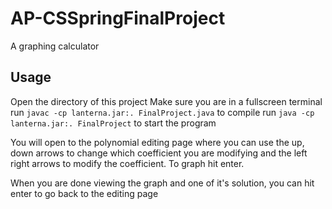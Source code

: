 # AP-CSSpringFinalProject
A graphing calculator
## Usage
Open the directory of this project
Make sure you are in a fullscreen terminal
run `javac -cp lanterna.jar:. FinalProject.java` to compile
run `java -cp lanterna.jar:. FinalProject` to start the program

You will open to the polynomial editing page where you can use the up, down arrows to change which coefficient you are modifying and the left right arrows to modify the coefficient. To graph hit enter.

When you are done viewing the graph and one of it's solution, you can hit enter to go back to the editing page
